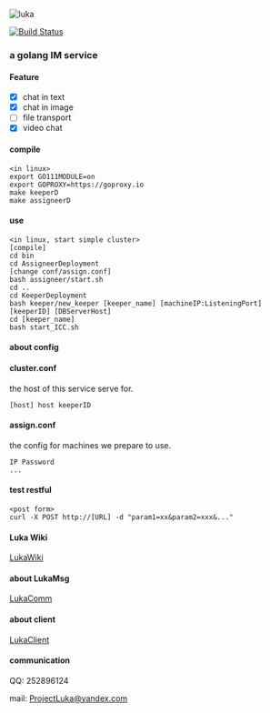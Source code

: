 ![luka](https://i.loli.net/2020/06/08/Sng2LXTsPUD6aod.jpg)

<p></p>

[![Build Status](https://travis-ci.com/dxyinme/Luka.svg?branch=master)](https://travis-ci.com/dxyinme/Luka)

<h3>a golang IM service</h3>

#### Feature

- [x] chat in text
- [x] chat in image
- [ ] file transport
- [x] video chat

#### compile

```
<in linux>
export GO111MODULE=on
export GOPROXY=https://goproxy.io
make keeperD
make assigneerD
```

#### use 

```
<in linux, start simple cluster>
[compile]
cd bin
cd AssigneerDeployment
[change conf/assign.conf]
bash assigneer/start.sh
cd ..
cd KeeperDeployment
bash keeper/new_keeper [keeper_name] [machineIP:ListeningPort] [keeperID] [DBServerHost]
cd [keeper_name]
bash start_ICC.sh
```

#### about config

<h4>cluster.conf</h4>
the host of this service serve for.

```batch
[host] host keeperID
```

<h4>assign.conf</h4>
the config for machines we prepare to use.

```batch
IP Password
...
```
<h4>test restful</h4>

```
<post form>
curl -X POST http://[URL] -d "param1=xx&param2=xxx&..."
```


#### Luka Wiki
[LukaWiki](https://github.com/dxyinme/Luka/wiki)

#### about LukaMsg
[LukaComm](https://github.com/dxyinme/LukaComm)

#### about client
[LukaClient](https://github.com/dxyinme/LukaClient)

#### communication
QQ: 252896124 </p>
mail: ProjectLuka@yandex.com 